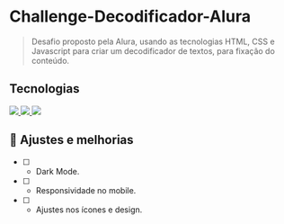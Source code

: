 # Challenge-Decodificador-Alura

>Desafio proposto pela Alura, usando as tecnologias HTML, CSS e Javascript para criar um decodificador de textos, para fixação do conteúdo.

## Tecnologias
 <a href="https://developer.mozilla.org/pt-BR/docs/Web/HTML" title="HTML" Alt="Logo do HTML">
  <img src="https://skillicons.dev/icons?i=html"/>
</a>
<a href="https://developer.mozilla.org/pt-BR/docs/Web/CSS" title="CSS" Alt="Logo do CSS">
  <img src="https://skillicons.dev/icons?i=css"/>
</a>
<a href="https://developer.mozilla.org/pt-BR/docs/Web/JavaScript" title="Javascript" Alt="Logo do Javascript">
  <img src="https://skillicons.dev/icons?i=js"/>
</a>

## 🔧 Ajustes e melhorias

- [ ] - Dark Mode.
- [ ] - Responsividade no mobile.
- [ ] - Ajustes nos ícones e design.
